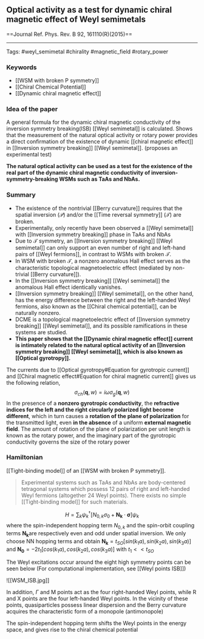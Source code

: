 ## Optical activity as a test for dynamic chiral magnetic effect of Weyl semimetals 
==Journal Ref. Phys. Rev. B 92, 161110(R)(2015)==

----

Tags: #weyl_semimetal #chirality #magnetic_field #rotary_power

### Keywords 
- [[WSM with broken P symmetry]]
- [[Chiral Chemical Potential]] 
- [[Dynamic chiral magnetic effect]]

### Idea of the paper 
A general formula for the dynamic chiral magnetic conductivity of the inversion symmetry breaking(ISB) [[Weyl semimetal]] is calculated. Shows that the measurement of the natural optical activity or rotary power provides a direct confirmation of the existence of dynamic [[chiral magnetic effect]] in [[Inversion symmetry breaking]] [[Weyl semimetal]]. (proposes an experimental test)

**The natural optical activity can be used as a test for the existence of the real part of the dynamic chiral magnetic conductivity of inversion-symmetry-breaking WSMs such as TaAs and NbAs.**

### Summary
- The existence of the nontrivial [[Berry curvature]] requires that the spatial inversion ($\mathcal{P}$) and/or the [[Time reversal symmetry]] ($\mathcal{T}$) are broken.
- Experimentally, only recently have been observed a [[Weyl semimetal]] with [[Inversion symmetry breaking]] phase in TaAs and NbAs
- Due to $\mathcal{T}$ symmetry, an [[Inversion symmetry breaking]] [[Weyl semimetal]] can only support an even number of right and left-hand pairs of [[Weyl fermions]], in contrast to WSMs with broken  $\mathcal{T}$.
- In WSM with broken $\mathcal{T}$, a nonzero anomalous Hall effect serves as the characteristic topological magnetoelectric effect (mediated by non-trivial [[Berry curvature]]).
- In the [[Inversion symmetry breaking]] [[Weyl semimetal]] the anomalous Hall effect identically vanishes.
- [[Inversion symmetry breaking]] [[Weyl semimetal]], on the other hand, has the energy difference between the right and the left-handed Weyl fermions, also known as the [[Chiral chemical potential]], can be naturally nonzero. 
- DCME is a topological magnetoelectric effect of [[Inversion symmetry breaking]] [[Weyl semimetal]], and its possible ramifications in these systems are studied. 
- **This paper shows that the [[Dynamic chiral magnetic effect]] current is intimately related to the natural optical activity of an [[Inversion symmetry breaking]] [[Weyl semimetal]], which is also known as [[Optical gyrotropy]].**

The currents due to [[Optical gyrotropy#Equation for gyrotropic current]] and [[Chiral magnetic effect#Equation for chiral magnetic current]] gives us the following relation,
$$\sigma_{ch}(\textbf{q},w) = i\omega \sigma_g(\textbf{q},w)$$
In the presence of a **nonzero gyrotropic conductivity**, the **refractive indices for the left and the right circularly polarized light become different**, which in turn causes a **rotation of the plane of polarization** for the transmitted light, even **in the absence** of a uniform **external magnetic field**. The amount of rotation of the plane of polarization per unit length is known as the rotary power, and the imaginary part of the gyrotropic conductivity governs the size of the rotary power

### Hamiltonian 
[[Tight-binding model]] of an [[WSM with broken P symmetry]].
>Experimental systems such as TaAs and NbAs are body-centered tetragonal systems which possess 12 pairs of right and left-handed Weyl fermions (altogether 24 Weyl points). There exists no simple [[Tight-binding model]] for such materials. 

$$H = \sum_k \psi_k^\dagger[N_{0,k}\sigma_0 + \mathbf{N_k}\cdot\mathbf{\sigma}]\psi_k$$
where the spin-independent hopping term $N_{0,k}$ and the spin-orbit coupling terms $\mathbf{N_k}$are respectively even and odd under spatial inversion.  We only choose NN hopping terms and obtain $\mathbf{N_k} = t_{SO}[sin(k_1a),sin(k_2a),sin(k_3a)]$ and $\mathbf{N_0} = -2t_1[cos(k_1a),cos(k_2a),cos(k_3a)]$ with $t_1 << t_{SO}$

The Weyl excitations occur around the eight high symmetry points can be seen below (For computational implementation, see [[Weyl points ISB]])

![[WSM_ISB.jpg]]

In addition, $\Gamma$ and M points act as the four right-handed Weyl points, while R and X points are the four left-handed Weyl points. In the vicinity of these points, quasiparticles possess linear dispersion and the Berry curvature acquires the characteristic form of a monopole (antimonopole)

The spin-independent hopping term shifts the Weyl points in the energy space, and gives rise to the chiral chemical potential